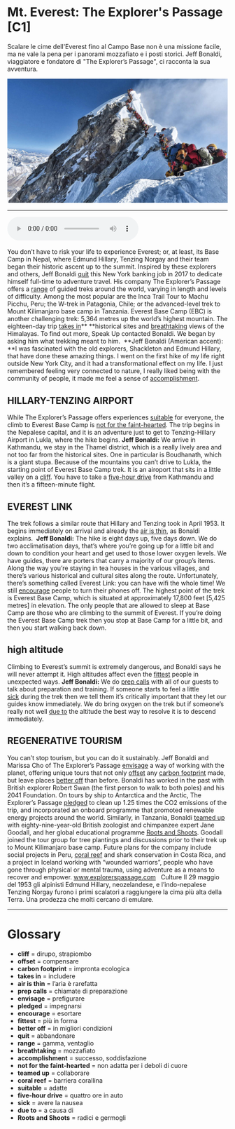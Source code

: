 # Mt. Everest: The Explorer's Passage   [C1]

Scalare le cime dell'Everest fino al Campo Base non è una missione facile, ma ne vale la pena per i panorami mozzafiato e i posti storici. Jeff Bonaldi, viaggiatore e fondatore di "The Explorer’s Passage", ci racconta la sua avventura.

![](Mt.%20Everest%20The%20Explorer%27s%20Passage.jpg)

--------------

<div>
<audio controls autoplay>
    <source src="https://raw.githubusercontent.com/dartie/knowledge-base/main/English/SpeakUp/2023-05/Mt.%20Everest%20The%20Explorer%27s%20Passage.mp3" type="audio/mpeg">
</audio>
</div>


You don’t have to risk your life to experience Everest; or, at least, its Base Camp in Nepal, where Edmund Hillary, Tenzing Norgay and their team began their historic ascent up to the summit. Inspired by these explorers and others, Jeff Bonaldi [quit](## "abbandonare") this New York banking job in 2017 to dedicate himself full-time to adventure travel. His company The Explorer’s Passage offers a [range](## "gamma, ventaglio") of guided treks around the world, varying in length and levels of difficulty. Among the most popular are the Inca Trail Tour to Machu Picchu, Peru; the W-trek in Patagonia, Chile; or the advanced-level trek to Mount Kilimanjaro base camp in Tanzania. Everest Base Camp (EBC) is another challenging trek: 5,364 metres up the world’s highest mountain. The eighteen-day trip [takes in](## "includere")** **historical sites and [breathtaking](## "mozzafiato") views of the Himalayas. To find out more, Speak Up contacted Bonaldi. We began by asking him what trekking meant to him. 
**Jeff Bonaldi (American accent): **I was fascinated with the old explorers, Shackleton and Edmund Hillary, that have done these amazing things. I went on the first hike of my life right outside New York City, and it had a transformational effect on my life. I just remembered feeling very connected to nature, I really liked being with the community of people, it made me feel a sense of [accomplishment](## "successo, soddisfazione"). 

## HILLARY-TENZING AIRPORT
While The Explorer’s Passage offers experiences [suitable](## "adatte") for everyone, the climb to Everest Base Camp is [not for the faint-hearted](## "non adatta per i deboli di cuore"). The trip begins in the Nepalese capital, and it is an adventure just to get to Tenzing-Hillary Airport in Lukla, where the hike begins.
**Jeff Bonaldi:** We arrive in Kathmandu, we stay in the Thamel district, which is a really lively area and not too far from the historical sites. One in particular is Boudhanath, which is a giant stupa. Because of the mountains you can’t drive to Lukla, the starting point of Everest Base Camp trek. It is an airoport that sits in a little valley on a [cliff](## "dirupo, strapiombo"). You have to take a [five-hour drive](## "quattro ore in auto") from Kathmandu and then it’s a fifteen-minute flight.

## EVEREST LINK
The trek follows a similar route that Hillary and Tenzing took in April 1953. It begins immediately on arrival and already the [air is thin](## "l’aria è rarefatta"), as Bonaldi explains. 
**Jeff Bonaldi:** The hike is eight days up, five days down. We do two acclimatisation days, that’s where you’re going up for a little bit and down to condition your heart and get used to those lower oxygen levels. We have guides, there are porters that carry a majority of our group’s items. Along the way you’re staying in tea houses in the various villages, and there’s various historical and cultural sites along the route. Unfortunately, there’s something called Everest Link: you can have wifi the whole time! We still [encourage](## "esortare") people to turn their phones off. The highest point of the trek is Everest Base Camp, which is situated at approximately 17,800 feet [5,425 metres] in elevation. The only people that are allowed to sleep at Base Camp are those who are climbing to the summit of Everest. If you’re doing the Everest Base Camp trek then you stop at Base Camp for a little bit, and then you start walking back down.

## high altitude
Climbing to Everest’s summit is extremely dangerous, and Bonaldi says he will never attempt it. High altitudes affect even the [fittest](## "più in forma") people in unexpected ways.
**Jeff Bonaldi:** We do [prep calls](## "chiamate di preparazione") with all of our guests to talk about preparation and training. If someone starts to feel a little [sick](## "avere la nausea") during the trek then we tell them it’s critically important that they let our guides know immediately. We do bring oxygen on the trek but if someone’s really not well [due to](## "a causa di") the altitude the best way to resolve it is to descend immediately.

## REGENERATIVE TOURISM 
You can’t stop tourism, but you can do it sustainably. Jeff Bonaldi and Marissa Cho of The Explorer’s Passage [envisage](## "prefigurare") a way of working with the planet, offering unique tours that not only [offset](## "compensare") any [carbon footprint](## "impronta ecologica") made, but leave places [better off](## "in migliori condizioni") than before. Bonaldi has worked in the past with British explorer Robert Swan (the first person to walk to both poles) and his 2041 Foundation. On tours by ship to Antarctica and the Arctic, The Explorer’s Passage [pledged](## "impegnarsi") to clean up 1.25 times the CO2 emissions of the trip, and incorporated an onboard programme that promoted renewable energy projects around the world. Similarly, in Tanzania, Bonaldi [teamed up](## "collaborare") with eighty-nine-year-old British zoologist and chimpanzee expert Jane Goodall, and her global educational programme [Roots and Shoots](## "radici e germogli"). Goodall joined the tour group for tree plantings and discussions prior to their trek up to Mount Kilimanjaro base camp. Future plans for the company include social projects in Peru, [coral reef](## "barriera corallina") and shark conservation in Costa Rica, and a project in Iceland working with “wounded warriors”, people who have gone through physical or mental trauma, using adventure as a means to recover and empower.
www.explorerspassage.com
 
Culture
Il 29 maggio del 1953 gli alpinisti Edmund Hillary, neozelandese, e l’indo-nepalese Tenzing Norgay furono i primi scalatori a raggiungere la cima più alta della Terra. Una prodezza che molti cercano di emulare. 
 

--------------

<div style = "display:block; clear:both; page-break-after:always;"></div>

# Glossary
* **cliff** = dirupo, strapiombo
* **offset** = compensare
* **carbon footprint** = impronta ecologica
* **takes in** = includere
* **air is thin** = l’aria è rarefatta
* **prep calls** = chiamate di preparazione
* **envisage** = prefigurare
* **pledged** = impegnarsi
* **encourage** = esortare
* **fittest** = più in forma
* **better off** = in migliori condizioni
* **quit** = abbandonare
* **range** = gamma, ventaglio
* **breathtaking** = mozzafiato
* **accomplishment** = successo, soddisfazione
* **not for the faint-hearted** = non adatta per i deboli di cuore
* **teamed up** = collaborare
* **coral reef** = barriera corallina
* **suitable** = adatte
* **five-hour drive** = quattro ore in auto
* **sick** = avere la nausea
* **due to** = a causa di
* **Roots and Shoots** = radici e germogli
